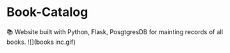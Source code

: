# Book-Catalog
📚 Website built with Python, Flask, PosgtgresDB for mainting records of all books.
![](books inc.gif)